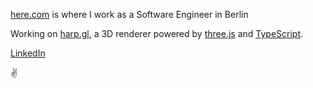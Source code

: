 [here.com](https://www.here.com/) is where I work as a Software Engineer in Berlin

Working on [harp.gl](https://www.harp.gl/), a 3D renderer powered by [three.js](https://github.com/mrdoob/three.js/) and [TypeScript](https://github.com/microsoft/TypeScript).

[LinkedIn](https://www.linkedin.com/in/jonathanstichbury/)

✌️

<!--
**nzjony/nzjony** is a ✨ _special_ ✨ repository because its `README.md` (this file) appears on your GitHub profile.

Here are some ideas to get you started:

- 🔭 I’m currently working on ...
- 🌱 I’m currently learning ...
- 👯 I’m looking to collaborate on ...
- 🤔 I’m looking for help with ...
- 💬 Ask me about ...
- 📫 How to reach me: ...
- 😄 Pronouns: ...
- ⚡ Fun fact: ...
-->
